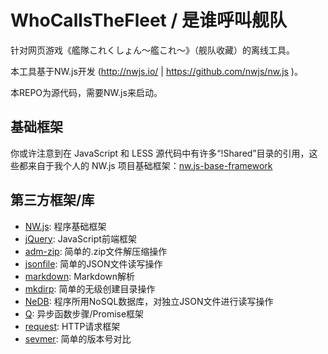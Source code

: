 # WhoCallsTheFleet / 是谁呼叫舰队

针对网页游戏《艦隊これくしょん～艦これ～》（舰队收藏）的离线工具。

本工具基于NW.js开发 (http://nwjs.io/ | https://github.com/nwjs/nw.js )。

本REPO为源代码，需要NW.js来启动。

## 基础框架

你或许注意到在 JavaScript 和 LESS 源代码中有许多“!Shared”目录的引用，这些都来自于我个人的 NW.js 项目基础框架：[nw.js-base-framework](https://github.com/Diablohu/nw.js-base-framework)

## 第三方框架/库

* [NW.js](https://github.com/nwjs/nw.js): 程序基础框架
* [jQuery](https://github.com/jquery/jquery): JavaScript前端框架
* [adm-zip](https://github.com/cthackers/adm-zip): 简单的.zip文件解压缩操作
* [jsonfile](https://github.com/jprichardson/node-jsonfile): 简单的JSON文件读写操作
* [markdown](https://github.com/evilstreak/markdown-js): Markdown解析
* [mkdirp](https://www.npmjs.com/package/mkdirp): 简单的无级创建目录操作
* [NeDB](https://github.com/louischatriot/nedb): 程序所用NoSQL数据库，对独立JSON文件进行读写操作
* [Q](https://github.com/kriskowal/q): 异步函数步骤/Promise框架
* [request](https://github.com/request/request): HTTP请求框架
* [sevmer](https://github.com/npm/node-semver): 简单的版本号对比
